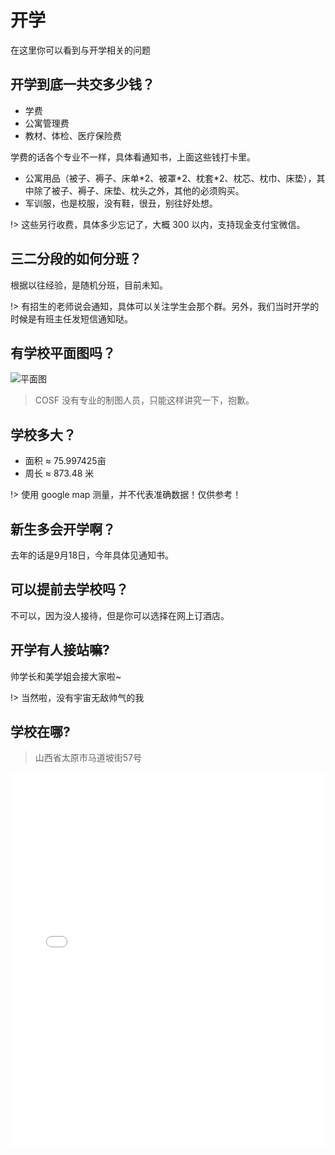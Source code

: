 # 开学

在这里你可以看到与开学相关的问题

## 开学到底一共交多少钱？

* 学费
* 公寓管理费
* 教材、体检、医疗保险费

学费的话各个专业不一样，具体看通知书，上面这些钱打卡里。

* 公寓用品（被子、褥子、床单\*2、被罩\*2、枕套\*2、枕芯、枕巾、床垫），其中除了被子、褥子、床垫、枕头之外，其他的必须购买。
* 军训服，也是校服，没有鞋，很丑，别往好处想。

!> 这些另行收费，具体多少忘记了，大概 300 以内，支持现金支付宝微信。

## 三二分段的如何分班？

根据以往经验，是随机分班，目前未知。

!> 有招生的老师说会通知，具体可以关注学生会那个群。另外，我们当时开学的时候是有班主任发短信通知哒。

## 有学校平面图吗？

![平面图](https://i.loli.net/2018/07/24/5b56a4aef133c.png)

> COSF 没有专业的制图人员，只能这样讲究一下，抱歉。

## 学校多大？

* 面积 ≈ 75.997425亩
* 周长 ≈ 873.48 米

!> 使用 google map 测量，并不代表准确数据！仅供参考！

## 新生多会开学啊？

去年的话是9月18日，今年具体见通知书。

## 可以提前去学校吗？

不可以，因为没人接待，但是你可以选择在网上订酒店。

## 开学有人接站嘛?

帅学长和美学姐会接大家啦~

!> 当然啦，没有宇宙无敌帅气的我

## 学校在哪?

> 山西省太原市马道坡街57号

<iframe style="
    width: 100%;
    min-height: 600px;
" src="map.html" frameborder="0"></iframe>